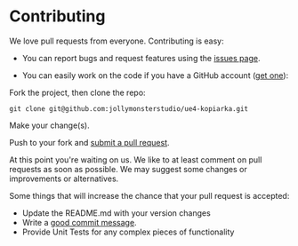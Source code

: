 # Contributing

We love pull requests from everyone. Contributing is easy:

* You can report bugs and request features using the [issues page][issues].

[issues]: https://github.com/jollymonsterstudio/ue4-kopiarka/issues

* You can easily work on the code if you have a GitHub account ([get one][github]):

[github]: https://github.com/join

Fork the project, then clone the repo:

    git clone git@github.com:jollymonsterstudio/ue4-kopiarka.git

Make your change(s).

Push to your fork and [submit a pull request][pr].

[pr]: https://github.com/jollymonsterstudio/ue4-kopiarka/compare

At this point you're waiting on us. We like to at least comment on pull requests
as soon as possible. We may suggest some changes or improvements or alternatives.

Some things that will increase the chance that your pull request is accepted:

* Update the README.md with your version changes
* Write a [good commit message][commit].
* Provide Unit Tests for any complex pieces of functionality

[commit]: https://github.com/erlang/otp/wiki/writing-good-commit-messages